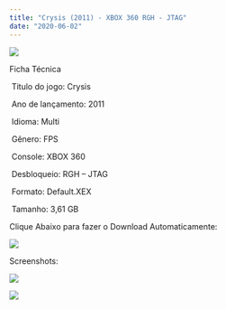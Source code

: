 ```yaml
---
title: "Crysis (2011) - XBOX 360 RGH - JTAG"
date: "2020-06-02"
---
```


![](https://1.bp.blogspot.com/-jAbqQCUaXSE/XtWaWDrjjOI/AAAAAAAAJDQ/ov-lFEB2tS4viaYfCA4cBAvTeYq0GEDvwCK4BGAsYHg/Screenshot_2.png)

Ficha Técnica

 Titulo do jogo: Crysis

 Ano de lançamento: 2011 

 Idioma: Multi

 Gênero: FPS

 Console: XBOX 360

 Desbloqueio: RGH – JTAG

 Formato: Default.XEX

 Tamanho: 3,61 GB

Clique Abaixo para fazer o Download Automaticamente:

[![](https://1.bp.blogspot.com/-eNerQjlxWXg/Xsyoy1YwxPI/AAAAAAAAG8o/qs-0XGNQDR4jSn0uGinE3EzKZZ6GoZnEACPcBGAYYCw/s1600/LINK1.png)](https://zee.gl/XLCzoy)

Screenshots:

[![](https://1.bp.blogspot.com/-D9qpoEExzgY/XtWaVXKxRLI/AAAAAAAAJDM/8hQp__3d-U47H3AuhRllFhZ4GuNUe9ncQCK4BGAsYHg/w400-h225/maxresdefault.jpg)](https://1.bp.blogspot.com/-D9qpoEExzgY/XtWaVXKxRLI/AAAAAAAAJDM/8hQp__3d-U47H3AuhRllFhZ4GuNUe9ncQCK4BGAsYHg/maxresdefault.jpg)

[![](https://1.bp.blogspot.com/-1C5shbinmpc/XtWaU5fww-I/AAAAAAAAJDI/GxqGihd7El4_qsBaJqLOfLOcgs5zvyfMACK4BGAsYHg/w400-h225/crysis-1-2-e-3-xbox-360-one-D_NQ_NP_653462-MLB40029895587_122019-F.jpg)](https://1.bp.blogspot.com/-1C5shbinmpc/XtWaU5fww-I/AAAAAAAAJDI/GxqGihd7El4_qsBaJqLOfLOcgs5zvyfMACK4BGAsYHg/crysis-1-2-e-3-xbox-360-one-D_NQ_NP_653462-MLB40029895587_122019-F.jpg)
